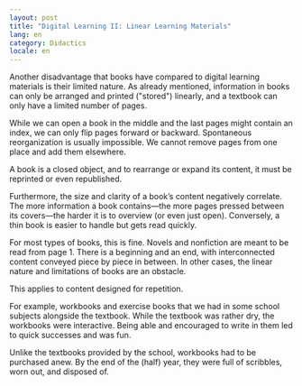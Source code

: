 ```yaml
---
layout: post
title: "Digital Learning II: Linear Learning Materials"
lang: en
category: Didactics
locale: en
---
```


Another disadvantage that books have compared to digital learning materials is their limited nature. As already mentioned, information in books can only be arranged and printed ("stored") linearly, and a textbook can only have a limited number of pages.

While we can open a book in the middle and the last pages might contain an index, we can only flip pages forward or backward. Spontaneous reorganization is usually impossible. We cannot remove pages from one place and add them elsewhere.

A book is a closed object, and to rearrange or expand its content, it must be reprinted or even republished.

Furthermore, the size and clarity of a book’s content negatively correlate. The more information a book contains—the more pages pressed between its covers—the harder it is to overview (or even just open). Conversely, a thin book is easier to handle but gets read quickly.

For most types of books, this is fine. Novels and nonfiction are meant to be read from page 1. There is a beginning and an end, with interconnected content conveyed piece by piece in between. In other cases, the linear nature and limitations of books are an obstacle.

This applies to content designed for repetition.

For example, workbooks and exercise books that we had in some school subjects alongside the textbook. While the textbook was rather dry, the workbooks were interactive. Being able and encouraged to write in them led to quick successes and was fun.

Unlike the textbooks provided by the school, workbooks had to be purchased anew. By the end of the (half) year, they were full of scribbles, worn out, and disposed of.
